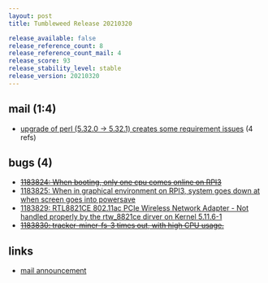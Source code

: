 ```yaml
---
layout: post
title: Tumbleweed Release 20210320

release_available: false
release_reference_count: 8
release_reference_count_mail: 4
release_score: 93
release_stability_level: stable
release_version: 20210320
---
```


## mail (1:4)

- [upgrade of perl (5.32.0 -> 5.32.1) creates some requirement issues](https://github.com/boombatower/tumbleweed-review/issues/10) (4 refs)

## bugs (4)

<!--more-->

- ~~[1183824: When booting, only one cpu comes online on RPI3](https://bugzilla.opensuse.org/show_bug.cgi?id=1183824)~~
- [1183825: When in graphical environment on RPI3, system goes down at when screen goes into powersave](https://bugzilla.opensuse.org/show_bug.cgi?id=1183825)
- [1183829: RTL8821CE 802.11ac PCIe Wireless Network Adapter - Not handled properly by the rtw_8821ce dirver on Kernel 5.11.6-1](https://bugzilla.opensuse.org/show_bug.cgi?id=1183829)
- ~~[1183830: tracker-miner-fs-3 times out, with high CPU usage.](https://bugzilla.opensuse.org/show_bug.cgi?id=1183830)~~



## links

- [mail announcement](https://github.com/boombatower/tumbleweed-review/issues/10)
